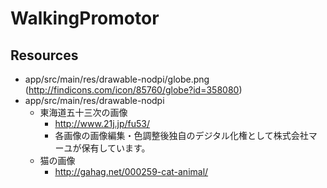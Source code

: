 # WalkingPromotor

## Resources
- app/src/main/res/drawable-nodpi/globe.png (http://findicons.com/icon/85760/globe?id=358080)
- app/src/main/res/drawable-nodpi
  - 東海道五十三次の画像
    - http://www.21j.jp/fu53/
    - 各画像の画像編集・色調整後独自のデジタル化権として株式会社マーユが保有しています。
  - 猫の画像
    - http://gahag.net/000259-cat-animal/
